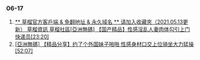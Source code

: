 ### 06-17
1. [ ** 草榴官方客戶端 & 免翻地址 & 永久域名 ** 请加入收藏夾（2021.05.13更新） 草榴資訊 草榴社區[亞洲無碼] 【国产精品】性感淫乱人妻肉体勾引上门快递员[23:20] ]( https://www.888dav.com/vod/206656/)
1. [ [亞洲無碼] 【精品分享】约了个外国妹子啪啪 性感身材口交上位骑坐大力猛操[52:07] ]( https://www.888dav.com/vod/206655/)
